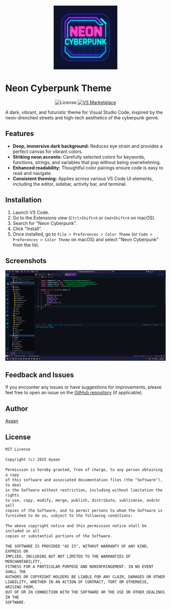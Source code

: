 <p align="center">
  <img src="screenshots/icon.png" alt="Neon Cyberpunk Icon" width="200"/>
</p>

# Neon Cyberpunk Theme

<p align="center">
  <img src="https://img.shields.io/badge/license-MIT-green.svg" alt="License">
  <a href="https://marketplace.visualstudio.com/items?itemName=AiyuAyaan.neon-cyberpunk">
    <img src="https://img.shields.io/visual-studio-marketplace/v/AiyuAyaan.neon-cyberpunk.svg?color=blue&label=VS%20Marketplace" alt="VS Marketplace">
  </a>
</p>

A dark, vibrant, and futuristic theme for Visual Studio Code, inspired by the neon-drenched streets and high-tech aesthetics of the cyberpunk genre.

## Features

- **Deep, immersive dark background:** Reduces eye strain and provides a perfect canvas for vibrant colors.
- **Striking neon accents:** Carefully selected colors for keywords, functions, strings, and variables that pop without being overwhelming.
- **Enhanced readability:** Thoughtful color pairings ensure code is easy to read and navigate.
- **Consistent theming:** Applies across various VS Code UI elements, including the editor, sidebar, activity bar, and terminal.

## Installation

1.  Launch VS Code.
2.  Go to the Extensions view (`Ctrl+Shift+X` or `Cmd+Shift+X` on macOS).
3.  Search for "Neon Cyberpunk".
4.  Click "Install".
5.  Once installed, go to `File > Preferences > Color Theme` (or `Code > Preferences > Color Theme` on macOS) and select "Neon Cyberpunk" from the list.

## Screenshots

![Editor Screenshot](https://github.com/aiyu-ayaan/Neon-Cyberpunk/blob/master/screenshots/Screenshot1.jpg?raw=true)

## Feedback and Issues

If you encounter any issues or have suggestions for improvements, please feel free to open an issue on the [GitHub repository](https://github.com/aiyu-ayaan/Neon-Cyberpunk/issues) (if applicable).

## Author

[Ayaan](https://aiyu.me)

## License

```
MIT License

Copyright (c) 2025 Ayaan

Permission is hereby granted, free of charge, to any person obtaining a copy
of this software and associated documentation files (the "Software"), to deal
in the Software without restriction, including without limitation the rights
to use, copy, modify, merge, publish, distribute, sublicense, and/or sell
copies of the Software, and to permit persons to whom the Software is
furnished to do so, subject to the following conditions:

The above copyright notice and this permission notice shall be included in all
copies or substantial portions of the Software.

THE SOFTWARE IS PROVIDED "AS IS", WITHOUT WARRANTY OF ANY KIND, EXPRESS OR
IMPLIED, INCLUDING BUT NOT LIMITED TO THE WARRANTIES OF MERCHANTABILITY,
FITNESS FOR A PARTICULAR PURPOSE AND NONINFRINGEMENT. IN NO EVENT SHALL THE
AUTHORS OR COPYRIGHT HOLDERS BE LIABLE FOR ANY CLAIM, DAMAGES OR OTHER
LIABILITY, WHETHER IN AN ACTION OF CONTRACT, TORT OR OTHERWISE, ARISING FROM,
OUT OF OR IN CONNECTION WITH THE SOFTWARE OR THE USE OR OTHER DEALINGS IN THE
SOFTWARE.
```